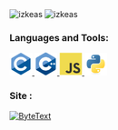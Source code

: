 <img src="https://github-readme-stats.vercel.app/api?username=izkeas&show_icons=true&locale=en" alt="izkeas" />
<img src="https://github-readme-stats.vercel.app/api/top-langs?username=izkeas&show_icons=true&locale=en&layout=compact" alt="izkeas" />


<h3 align="left">Languages and Tools:</h3>
<p align="left"> <a href="https://www.cprogramming.com/" target="_blank" rel="noreferrer"> <img src="https://raw.githubusercontent.com/devicons/devicon/master/icons/c/c-original.svg" alt="c" width="40" height="40"/> </a> <a href="https://www.w3schools.com/cpp/" target="_blank" rel="noreferrer"> <img src="https://raw.githubusercontent.com/devicons/devicon/master/icons/cplusplus/cplusplus-original.svg" alt="cplusplus" width="40" height="40"/> </a> <a href="https://developer.mozilla.org/en-US/docs/Web/JavaScript" target="_blank" rel="noreferrer"> <img src="https://raw.githubusercontent.com/devicons/devicon/master/icons/javascript/javascript-original.svg" alt="javascript" width="40" height="40"/> </a> <a href="https://www.python.org" target="_blank" rel="noreferrer"> <img src="https://raw.githubusercontent.com/devicons/devicon/master/icons/python/python-original.svg" alt="python" width="40" height="40"/> </a> 
</p>

<h3 align="left">Site :</h3>
<p align="left">
    <a href="http://bytetext.liveblog365.com/" target="_blank" rel="noreferrer"> <img src="https://lh3.googleusercontent.com/OowRCrs4u-wUtTSXz_Z13rsEXICiJpVmUhIr4eat-Ls7zCwfwiAIo2BURPav8L72P8n9IjRE77pQ_-Ae=s239-c" alt="ByteText" width="60" height="60"/> 
</p>

